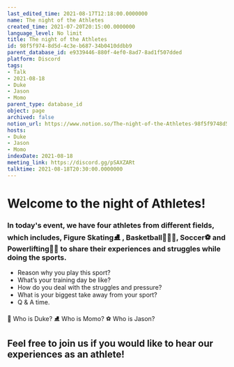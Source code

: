```yaml
---
last_edited_time: 2021-08-17T12:18:00.0000000
name: The night of the Athletes
created_time: 2021-07-20T20:15:00.0000000
language_level: No limit
title: The night of the Athletes
id: 98f5f974-8d5d-4c3e-b687-34b0410ddbb9
parent_database_id: e9339446-880f-4ef0-8ad7-8ad1f507dded
platform: Discord
tags:
- Talk
- 2021-08-18
- Duke
- Jason
- Momo
parent_type: database_id
object: page
archived: false
notion_url: https://www.notion.so/The-night-of-the-Athletes-98f5f9748d5d4c3eb68734b0410ddbb9
hosts:
- Duke
- Jason
- Momo
indexDate: 2021-08-18
meeting_link: https://discord.gg/pSAXZARt
talktime: 2021-08-18T20:30:00.0000000
---
```


#                     Welcome to the night of Athletes!



### In today's event, we have four athletes from different fields, which includes, Figure Skating⛸️ , Basketball⛹🏻‍♀️, Soccer⚽ and Powerlifting🏋🏽 to share their experiences and struggles while doing the sports. 
 
   - Reason why you play this sport?
   - What’s your training day be like?
   - How do you deal with the struggles and pressure?
   - What is your biggest take away from your sport?
   - Q & A time. 

👑 Who is Duke?
⛸️ Who is Momo?
⚽ Who is Jason?


## Feel free to join us if you would like to hear our experiences as an athlete!



